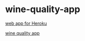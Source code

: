# wine-quality-app
[web app for Heroku](https://my-project-ml-app.herokuapp.com/)

[wine quality app](https://share.streamlit.io/kiranparmar1262/wine-quality-app/main/wine_quality.py)
